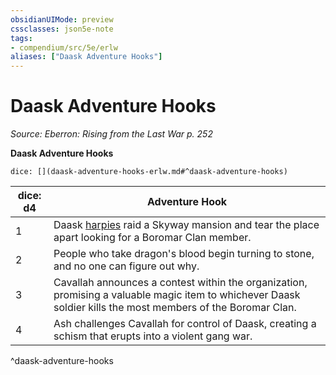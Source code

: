 ```yaml
---
obsidianUIMode: preview
cssclasses: json5e-note
tags:
- compendium/src/5e/erlw
aliases: ["Daask Adventure Hooks"]
---
```

# Daask Adventure Hooks
*Source: Eberron: Rising from the Last War p. 252* 

**Daask Adventure Hooks**

`dice: [](daask-adventure-hooks-erlw.md#^daask-adventure-hooks)`

| dice: d4 | Adventure Hook |
|----------|----------------|
| 1 | Daask [harpies](2-Mechanics/CLI/bestiary/monstrosity/harpy.md) raid a Skyway mansion and tear the place apart looking for a Boromar Clan member. |
| 2 | People who take dragon's blood begin turning to stone, and no one can figure out why. |
| 3 | Cavallah announces a contest within the organization, promising a valuable magic item to whichever Daask soldier kills the most members of the Boromar Clan. |
| 4 | Ash challenges Cavallah for control of Daask, creating a schism that erupts into a violent gang war. |
^daask-adventure-hooks